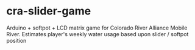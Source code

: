 # cra-slider-game
Arduino + softpot + LCD matrix game for Colorado River Alliance Mobile River. Estimates player's weekly water usage based upon slider / softpot position
